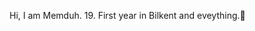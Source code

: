 Hi, I am Memduh. 19. First year in Bilkent and eveything.👋

<!--
**memduhtutus/memduhtutus** is a ✨ _special_ ✨ repository because its `README.md` (this file) appears on your GitHub profile.

Here are some ideas to get you started:

- 🔭 I’m currently working on literally nothing
- 🌱 I’m currently learning cs101 
- 📫 How to reach me: memduhtutus@gmail.com
-->
